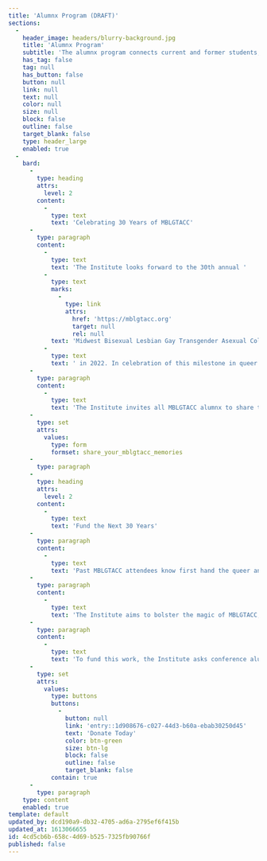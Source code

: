 ```yaml
---
title: 'Alumnx Program (DRAFT)'
sections:
  -
    header_image: headers/blurry-background.jpg
    title: 'Alumnx Program'
    subtitle: 'The alumnx program connects current and former students, staff and faculty in higher education, and community partners who have formerly engaged with MBLGTACC and other Institute programs to facilitate relationship and coalition building across the region and to provide opportunities to continue the conversations started at MBLGTACC and during other programs.'
    has_tag: false
    tag: null
    has_button: false
    button: null
    link: null
    text: null
    color: null
    size: null
    block: false
    outline: false
    target_blank: false
    type: header_large
    enabled: true
  -
    bard:
      -
        type: heading
        attrs:
          level: 2
        content:
          -
            type: text
            text: 'Celebrating 30 Years of MBLGTACC'
      -
        type: paragraph
        content:
          -
            type: text
            text: 'The Institute looks forward to the 30th annual '
          -
            type: text
            marks:
              -
                type: link
                attrs:
                  href: 'https://mblgtacc.org'
                  target: null
                  rel: null
            text: 'Midwest Bisexual Lesbian Gay Transgender Asexual College Conference'
          -
            type: text
            text: ' in 2022. In celebration of this milestone in queer and trans community building, education, and empowerment, the Institute seeks to gather stories, reflections, and memories of MBLGTACC across its three-decade history.'
      -
        type: paragraph
        content:
          -
            type: text
            text: 'The Institute invites all MBLGTACC alumnx to share their favorite memories, stories, and photos to be compiled in a mixed-media celebration. Your memories may be shared leading up to and during the 30th annual MBLGTACC.'
      -
        type: set
        attrs:
          values:
            type: form
            formset: share_your_mblgtacc_memories
      -
        type: paragraph
      -
        type: heading
        attrs:
          level: 2
        content:
          -
            type: text
            text: 'Fund the Next 30 Years'
      -
        type: paragraph
        content:
          -
            type: text
            text: 'Past MBLGTACC attendees know first hand the queer and trans joy experienced at the annual conference. The community and coalitions built at MBLGTACC have the power to transform the region and create a future where all queer and trans people are embraced and affirmed.'
      -
        type: paragraph
        content:
          -
            type: text
            text: 'The Institute aims to bolster the magic of MBLGTACC, capture the skills and knowledge promoted during the conference, and amplify it to those who may have limited access to the conference, college, and/or queer and trans spaces.'
      -
        type: paragraph
        content:
          -
            type: text
            text: 'To fund this work, the Institute asks conference alumnx to endow the next 30 years of MBLGTACC and Institute programs by joining the OPE Monthly Giving program and becoming a sustaining donor. Those who are able to give are challenged to give $30 for 30. A $30 monthly recurring donation will help position the Institute and MBLGTACC to continue providing transformative experiences for queer and trans students for at least 30 years to come.'
      -
        type: set
        attrs:
          values:
            type: buttons
            buttons:
              -
                button: null
                link: 'entry::1d908676-c027-44d3-b60a-ebab30250d45'
                text: 'Donate Today'
                color: btn-green
                size: btn-lg
                block: false
                outline: false
                target_blank: false
            contain: true
      -
        type: paragraph
    type: content
    enabled: true
template: default
updated_by: dcd190a9-db32-4705-ad6a-2795ef6f415b
updated_at: 1613066655
id: 4cd5cb6b-658c-4d69-b525-7325fb90766f
published: false
---
```

